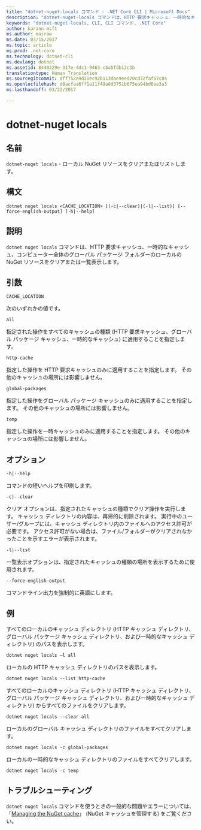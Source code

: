 ```yaml
---
title: "dotnet-nuget-locals コマンド - .NET Core CLI | Microsoft Docs"
description: "dotnet-nuget-locals コマンドは、HTTP 要求キャッシュ、一時的なキャッシュ、コンピューター全体のグローバル パッケージ フォルダーなどのローカルの NuGet リソースをクリアまたは一覧表示します。"
keywords: "dotnet-nuget-locals, CLI, CLI コマンド, .NET Core"
author: karann-msft
ms.author: mairaw
ms.date: 03/15/2017
ms.topic: article
ms.prod: .net-core
ms.technology: dotnet-cli
ms.devlang: dotnet
ms.assetid: 8440229e-317e-4dc1-9463-cba5fdb12c3b
translationtype: Human Translation
ms.sourcegitcommit: dff752a9d31ec92b113dae9eed20cd72faf57c84
ms.openlocfilehash: d0acfaa6ff1a11f49a0d3751b675ea94bd6ae3a3
ms.lasthandoff: 03/22/2017

---
```


# <a name="dotnet-nuget-locals"></a>dotnet-nuget locals

## <a name="name"></a>名前

`dotnet-nuget locals` - ローカル NuGet リソースをクリアまたはリストします。 

## <a name="synopsis"></a>構文

`dotnet nuget locals <CACHE_LOCATION> [(-c|--clear)|(-l|--list)] [--force-english-output] [-h|--help]`

## <a name="description"></a>説明

`dotnet nuget locals` コマンドは、HTTP 要求キャッシュ、一時的なキャッシュ、コンピューター全体のグローバル パッケージ フォルダーのローカルの NuGet リソースをクリアまたは一覧表示します。

## <a name="arguments"></a>引数

`CACHE_LOCATION`

次のいずれかの値です。

`all`

指定された操作をすべてのキャッシュの種類 (HTTP 要求キャッシュ、グローバル パッケージ キャッシュ、一時的なキャッシュ) に適用することを指定します。

`http-cache`

指定した操作を HTTP 要求キャッシュのみに適用することを指定します。 その他のキャッシュの場所には影響しません。

`global-packages`

指定した操作をグローバル パッケージ キャッシュのみに適用することを指定します。 その他のキャッシュの場所には影響しません。

`temp`

指定した操作を一時キャッシュのみに適用することを指定します。 その他のキャッシュの場所には影響しません。

## <a name="options"></a>オプション

`-h|--help`

コマンドの短いヘルプを印刷します。  

`-c|--clear`

クリア オプションは、指定されたキャッシュの種類でクリア操作を実行します。 キャッシュ ディレクトリの内容は、再帰的に削除されます。 実行中のユーザー/グループには、キャッシュ ディレクトリ内のファイルへのアクセス許可が必要です。 アクセス許可がない場合は、ファイル/フォルダーがクリアされなかったことを示すエラーが表示されます。

`-l|--list`

一覧表示オプションは、指定されたキャッシュの種類の場所を表示するために使用されます。 

`--force-english-output`

コマンドライン出力を強制的に英語にします。

## <a name="examples"></a>例

すべてのローカルのキャッシュ ディレクトリ (HTTP キャッシュ ディレクトリ、グローバル パッケージ キャッシュ ディレクトリ、および一時的なキャッシュ ディレクトリ) のパスを表示します。

`dotnet nuget locals –l all`

ローカルの HTTP キャッシュ ディレクトリのパスを表示します。

`dotnet nuget locals --list http-cache`

すべてのローカルのキャッシュ ディレクトリ (HTTP キャッシュ ディレクトリ、グローバル パッケージ キャッシュ ディレクトリ、および一時的なキャッシュ ディレクトリ) からすべてのファイルをクリアします。

`dotnet nuget locals --clear all`

ローカルのグローバル キャッシュ ディレクトリのファイルをすべてクリアします。

`dotnet nuget locals -c global-packages`

ローカルの一時的なキャッシュ ディレクトリのファイルをすべてクリアします。

`dotnet nuget locals -c temp`

## <a name="troubleshooting"></a>トラブルシューティング

`dotnet nuget locals` コマンドを使うときの一般的な問題やエラーについては、「[Managing the NuGet cache](https://docs.microsoft.com/nuget/consume-packages/managing-the-nuget-cache)」 (NuGet キャッシュを管理する) をご覧ください。

